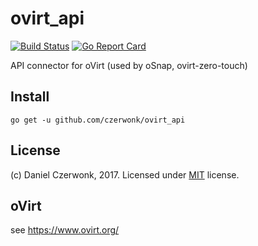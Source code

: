 # ovirt_api
[![Build Status](https://travis-ci.org/czerwonk/ovirt_api.svg)](https://travis-ci.org/czerwonk/ovirt_api)
[![Go Report Card](https://goreportcard.com/badge/github.com/czerwonk/ovirt_api)](https://goreportcard.com/report/github.com/czerwonk/ovirt_api)

API connector for oVirt (used by oSnap, ovirt-zero-touch)

## Install
```
go get -u github.com/czerwonk/ovirt_api
```

## License
(c) Daniel Czerwonk, 2017. Licensed under [MIT](LICENSE) license.

## oVirt
see https://www.ovirt.org/
